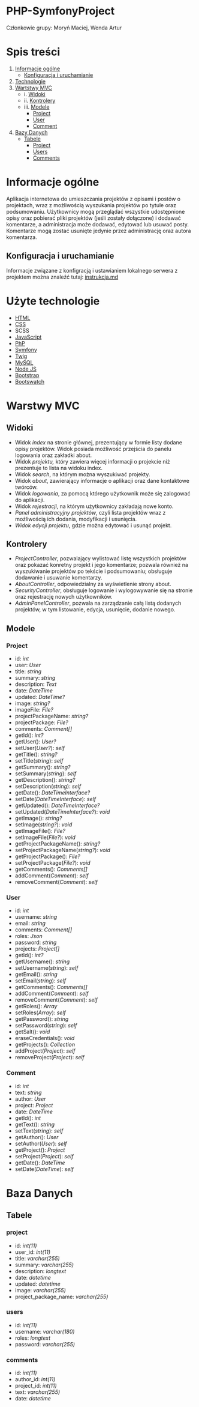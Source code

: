 # PHP-SymfonyProject
Członkowie grupy: Moryń Maciej, Wenda Artur

# Spis treści
1. [Informacje ogólne](#informacje-ogólne)
    * [Konfiguracja i uruchamianie](#konfiguracja-i-uruchamianie)
2. [Technologie](#użyte-technologie)
3. [Wartstwy MVC](#warstwy-mvc)
	* i. [Widoki](#widoki)
	* ii. [Kontrolery](#kontrolery)
	* iii. [Modele](#modele)
		+ [Project](#project)
		+ [User](#user)
		+ [Comment](#comment)
4. [Bazy Danych](#baza-danych)
	* [Tabele](#tabele)
		+ [Project](#project)
		+ [Users](#users)
		+ [Comments](#comments)

# Informacje ogólne
Aplikacja internetowa do umieszczania projektów z opisami i postów o projektach, wraz z możliwością wyszukania projektów po tytule oraz podsumowaniu.
Użytkownicy mogą przeglądać wszystkie udostępnione opisy oraz pobierać pliki projektów (jeśli zostały dołączone) i dodawać komentarze, a administracja może dodawać, edytować lub usuwać posty. Komentarze mogą zostać usunięte jedynie przez administrację oraz autora komentarza.

## Konfiguracja i uruchamianie
Informacje związane z konfigracją i ustawianiem lokalnego serwera z projektem można znaleźć tutaj: [instrukcja.md](/Konfiguracja/instrukcja.md)

# Użyte technologie
- [HTML](https://www.w3schools.com/html/)
- [CSS](https://www.w3schools.com/css/)
- SCSS
- [JavaScript](https://www.w3schools.com/js/)
- [PhP](https://www.php.net/)
- [Symfony](https://symfony.com/)
- [Twig](https://twig.symfony.com/)
- [MySQL](https://www.mysql.com/)
- [Node JS](https://nodejs.org/en/)
- [Bootstrap](https://getbootstrap.com/)
- [Bootswatch](https://bootswatch.com/)

# Warstwy MVC

## Widoki
* 	Widok _index_ na stronie głównej, prezentujący w formie listy dodane opisy projektów. Widok posiada możliwość przejścia do panelu logowania oraz zakładki about.
*	Widok _projektu,_ który zawiera więcej informacji o projekcie niż prezentuje to lista na widoku index.
*	Widok _search_, na którym można wyszukiwać projekty.
*	Widok _about_, zawierający informacje o aplikacji oraz dane kontaktowe twórców.
*	Widok _logowania_, za pomocą którego użytkownik może się zalogować do aplikacji.
*	Widok _rejestracji_, na którym użytkownicy zakładają nowe konto.
*	_Panel administracyjny projektów_, czyli lista projektów wraz z możliwością ich dodania, modyfikacji i usunięcia.
*	_Widok edycji projektu_, gdzie można edytować i usunąć projekt.
	
## Kontrolery
* 	_ProjectController_, pozwalający wylistować listę wszystkich projektów oraz pokazać konretny projekt i jego komentarze; pozwala również na wyszukiwanie projektów po tekście i podsumowaniu; obsługuje dodawanie i usuwanie komentarzy.
*	_AboutController_, odpowiedzialny za wyświetlenie strony about.
*	_SecurityController_, obsługuje logowanie i wylogowywanie się na stronie oraz rejestrację nowych użytkowników.
*	_AdminPanelController_, pozwala na zarządzanie całą listą dodanych projektów, w tym listowanie, edycja, usunięcie, dodanie nowego.

## Modele

### Project
*	id: _int_
*	user: _User_
*	title: _string_
*	summary: _string_
*	description: _Text_
*	date: _DateTime_
*	updated: _DateTime?_
*	image: _string?_
*	imageFile: _File?_
*	projectPackageName: _string?_
*	projectPackage: _File?_
*	comments: _Comment[]_
*	getId(): _int?_
*	getUser(): _User?_
*	setUser(_User?_): _self_
*	getTitle(): _string?_
*	setTitle(_string_): _self_
*	getSummary(): _string?_
*	setSummary(_string_): _self_
*	getDescription(): _string?_
*	setDescription(_string_): _self_
*	getDate(): _DateTimeInterface?_
*	setDate(_DateTimeInterface_): _self_
*	getUpdated(): _DateTimeInterface?_
*	setUpdated(_DateTimeInterface?_): _void_
*	getImage(): _string?_
*	setImage(_string?_): _void_
*	getImageFile(): _File?_
*	setImageFile(_File?_): _void_
*	getProjectPackageName(): _string?_
*	setProjectPackageName(_string?_): _void_
*	getProjectPackage(): _File?_
*	setProjectPackage(_File?_): _void_
*	getComments(): _Comments[]_
*	addComment(_Comment_): _self_
*	removeComment(_Comment_): _self_

### User
*	id: _int_
*	username: _string_
*	email: _string_
*	comments: _Comment[]_
*	roles: _Json_
*	password: _string_
*	projects: _Project[]_
*	getId(): _int?_
*	getUsername(): _string_
*	setUsername(_string_): _self_
*	getEmail(): _string_
*	setEmail(_string_): _self_
*	getComments(): _Comments[]_
*	addComment(_Comment_): _self_
*	removeComment(_Comment_): _self_
*	getRoles(): _Array_
*	setRoles(_Array_): _self_
*	getPassword(): _string_
*	setPassword(_string_): _self_
*	getSalt(): _void_
*	eraseCredentials(): _void_
*	getProjects(): _Collection_
*	addProject(_Project_): _self_
*	removeProject(_Project_): _self_

### Comment
*	id: _int_
*	text: _string_
*	author: _User_
*	project: _Project_
*	date: _DateTime_
*	getId(): _int_
*	getText(): _string_
*	setText(_string_): _self_
*	getAuthor(): _User_
*	setAuthor(_User_): _self_
*	getProject(): _Project_
*	setProject(_Project_): _self_
*	getDate(): _DateTime_
*	setDate(_DateTime_): _self_

# Baza Danych
## Tabele

### project
*	id: _int(11)_
*	user_id: _int(11)_
*	title: _varchar(255)_
*	summary: _varchar(255)_
*	description: _longtext_
*	date: _datetime_
*	updated: _datetime_
*	image: _varchar(255)_
*	project_package_name: _varchar(255)_

### users
*	id: _int(11)_
*	username: _varchar(180)_
*	roles: _longtext_
*	password: _varchar(255)_

### comments
*	id: _int(11)_
*	author_id: _int(11)_
*	project_id: _int(11)_
*	text: _varchar(255)_
*	date: _datetime_
